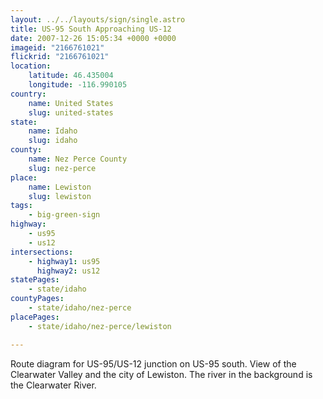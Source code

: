```yaml
---
layout: ../../layouts/sign/single.astro
title: US-95 South Approaching US-12
date: 2007-12-26 15:05:34 +0000 +0000
imageid: "2166761021"
flickrid: "2166761021"
location:
    latitude: 46.435004
    longitude: -116.990105
country:
    name: United States
    slug: united-states
state:
    name: Idaho
    slug: idaho
county:
    name: Nez Perce County
    slug: nez-perce
place:
    name: Lewiston
    slug: lewiston
tags:
    - big-green-sign
highway:
    - us95
    - us12
intersections:
    - highway1: us95
      highway2: us12
statePages:
    - state/idaho
countyPages:
    - state/idaho/nez-perce
placePages:
    - state/idaho/nez-perce/lewiston

---
```

Route diagram for US-95/US-12 junction on US-95 south.  View of the Clearwater Valley and the city of Lewiston.  The river in the background is the Clearwater River.